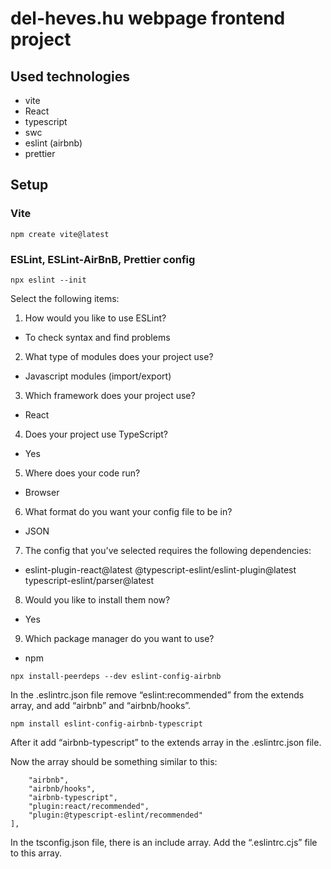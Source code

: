 # del-heves.hu webpage frontend project

## Used technologies

- vite
- React
- typescript
- swc
- eslint (airbnb)
- prettier

## Setup

### Vite

`npm create vite@latest`

### ESLint, ESLint-AirBnB, Prettier config

`npx eslint --init`

Select the following items:
1. How would you like to use ESLint?
- To check syntax and find problems
2. What type of modules does your project use?
- Javascript modules (import/export)
3. Which framework does your project use?
- React
4. Does your project use TypeScript?
- Yes
5. Where does your code run?
- Browser
6. What format do you want your config file to be in?
- JSON
7. The config that you've selected requires the following dependencies:
- eslint-plugin-react@latest @typescript-eslint/eslint-plugin@latest typescript-eslint/parser@latest
8. Would you like to install them now?
- Yes
9. Which package manager do you want to use?
- npm

`npx install-peerdeps --dev eslint-config-airbnb`

In the .eslintrc.json file remove “eslint:recommended” from the extends array, and add “airbnb” and “airbnb/hooks”.

`npm install eslint-config-airbnb-typescript`

After it add “airbnb-typescript” to the extends array in the .eslintrc.json file.

Now the array should be something similar to this:
   
```"extends": [
    "airbnb",
    "airbnb/hooks",
    "airbnb-typescript",
    "plugin:react/recommended",
    "plugin:@typescript-eslint/recommended"
],
```
In the tsconfig.json file, there is an include array. Add the “.eslintrc.cjs” file to this array.
